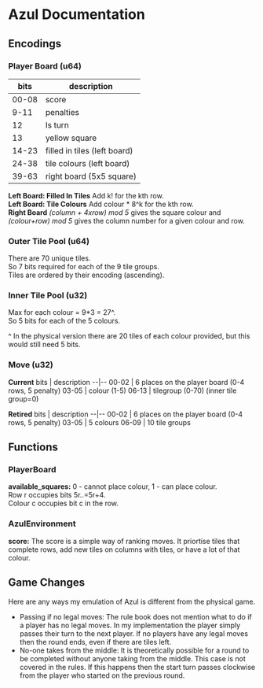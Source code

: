 # Azul Documentation

## Encodings

### Player Board (u64)
bits | description
--|--
00-08 | score
9-11 | penalties
12    | Is turn
13    | yellow square
14-23 | filled in tiles (left board)
24-38 | tile colours (left board)
39-63 | right board (5x5 square)


**Left Board: Filled In Tiles** Add k! for the kth row. \
**Left Board: Tile Colours** Add colour * 8^k for the kth row. \
**Right Board** *(column + 4xrow) mod 5* gives the square colour
and *(colour+row) mod 5* gives the column number for a given colour and row.

### Outer Tile Pool (u64)
There are 70 unique tiles. \
So 7 bits required for each of the 9 tile groups. \
Tiles are ordered by their encoding (ascending).

### Inner Tile Pool (u32)
Max for each colour = 9*3 = 27^. \
So 5 bits for each of the 5 colours.

^ In the physical version there are 20 tiles of each colour provided,
but this would still need 5 bits.

### Move (u32)
**Current**
bits | description
--|--
00-02 | 6 places on the player board (0-4 rows, 5 penalty)
03-05 | colour (1-5)
06-13 | tilegroup (0-70) (inner tile group=0)

**Retired**
bits | description
--|--
00-02 | 6 places on the player board (0-4 rows, 5 penalty)
03-05 | 5 colours
06-09 | 10 tile groups

## Functions

### PlayerBoard

**available_squares:** 0 - cannot place colour, 1 - can place colour. \
Row r occupies bits 5r..=5r+4. \
Colour c occupies bit c in the row.

### AzulEnvironment

**score:** The score is a simple way of ranking moves. 
It priortise tiles that complete rows, add new tiles on
columns with tiles, or have a lot of that colour.


## Game Changes

Here are any ways my emulation of Azul is different from the physical game.

* Passing if no legal moves: The rule book does not mention what to do if a player has
no legal moves. 
In my implementation the player simply passes their turn to the next player.
If no players have any legal moves then the round ends, 
even if there are tiles left.
* No-one takes from the middle: It is theoretically possible for a round to
be completed without anyone taking from the middle. This case is not covered
in the rules. If this happens then the start turn passes clockwise from the player
who started on the previous round.  

